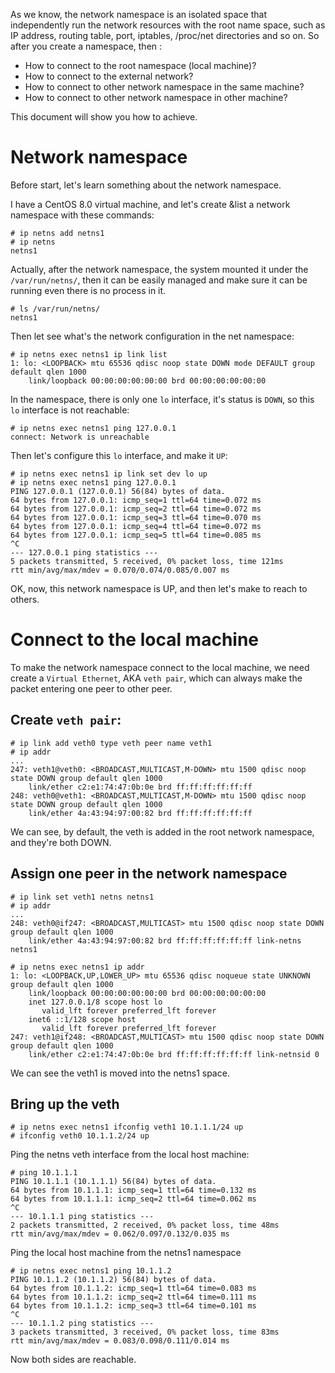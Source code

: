 As we know, the network namespace is an isolated space that independently run the network resources with the root name space, such as IP address, routing table, port, iptables, /proc/net directories and so on. So after you create a namespace, then :
 - How to connect to the root namespace (local machine)?
 - How to connect to the external network?
 - How to connect to other network namespace in the same machine?
 - How to connect to other network namespace in other machine?

This document will show you how to achieve.

# Network namespace
Before start, let's learn something about the network namespace.

I have a CentOS 8.0 virtual machine, and let's create &list a network namespace with these commands:
```
# ip netns add netns1
# ip netns
netns1
```

Actually, after the network namespace, the system mounted it under the `/var/run/netns/`, then it can be easily managed and make sure it can be running even there is no process in it.
```
# ls /var/run/netns/
netns1
```

Then let see what's the network configuration in the net namespace:

```
# ip netns exec netns1 ip link list
1: lo: <LOOPBACK> mtu 65536 qdisc noop state DOWN mode DEFAULT group default qlen 1000
    link/loopback 00:00:00:00:00:00 brd 00:00:00:00:00:00
```

In the namespace, there is only one `lo` interface, it's status is `DOWN`, so this `lo` interface is not reachable:
```
# ip netns exec netns1 ping 127.0.0.1
connect: Network is unreachable
```

Then let's configure this `lo` interface, and make it `UP`:
```
# ip netns exec netns1 ip link set dev lo up
# ip netns exec netns1 ping 127.0.0.1
PING 127.0.0.1 (127.0.0.1) 56(84) bytes of data.
64 bytes from 127.0.0.1: icmp_seq=1 ttl=64 time=0.072 ms
64 bytes from 127.0.0.1: icmp_seq=2 ttl=64 time=0.072 ms
64 bytes from 127.0.0.1: icmp_seq=3 ttl=64 time=0.070 ms
64 bytes from 127.0.0.1: icmp_seq=4 ttl=64 time=0.072 ms
64 bytes from 127.0.0.1: icmp_seq=5 ttl=64 time=0.085 ms
^C
--- 127.0.0.1 ping statistics ---
5 packets transmitted, 5 received, 0% packet loss, time 121ms
rtt min/avg/max/mdev = 0.070/0.074/0.085/0.007 ms
```
OK, now, this network namespace is UP, and then let's make to reach to others.

# Connect to the local machine
To make the network namespace connect to the local machine, we need create a `Virtual Ethernet`, AKA `veth pair`, which can always make the packet entering one peer to other peer.

## Create `veth pair`:
```
# ip link add veth0 type veth peer name veth1
# ip addr
...
247: veth1@veth0: <BROADCAST,MULTICAST,M-DOWN> mtu 1500 qdisc noop state DOWN group default qlen 1000
    link/ether c2:e1:74:47:0b:0e brd ff:ff:ff:ff:ff:ff
248: veth0@veth1: <BROADCAST,MULTICAST,M-DOWN> mtu 1500 qdisc noop state DOWN group default qlen 1000
    link/ether 4a:43:94:97:00:82 brd ff:ff:ff:ff:ff:ff
```
We can see, by default, the veth is added in the root network namespace, and they're both DOWN.

## Assign one peer in the network namespace
```
# ip link set veth1 netns netns1
# ip addr
...
248: veth0@if247: <BROADCAST,MULTICAST> mtu 1500 qdisc noop state DOWN group default qlen 1000
    link/ether 4a:43:94:97:00:82 brd ff:ff:ff:ff:ff:ff link-netns netns1

# ip netns exec netns1 ip addr
1: lo: <LOOPBACK,UP,LOWER_UP> mtu 65536 qdisc noqueue state UNKNOWN group default qlen 1000
    link/loopback 00:00:00:00:00:00 brd 00:00:00:00:00:00
    inet 127.0.0.1/8 scope host lo
       valid_lft forever preferred_lft forever
    inet6 ::1/128 scope host
       valid_lft forever preferred_lft forever
247: veth1@if248: <BROADCAST,MULTICAST> mtu 1500 qdisc noop state DOWN group default qlen 1000
    link/ether c2:e1:74:47:0b:0e brd ff:ff:ff:ff:ff:ff link-netnsid 0
```
We can see the veth1 is moved into the netns1 space.

## Bring up the veth
```
# ip netns exec netns1 ifconfig veth1 10.1.1.1/24 up
# ifconfig veth0 10.1.1.2/24 up
```

Ping the netns veth interface from the local host machine:
```
# ping 10.1.1.1
PING 10.1.1.1 (10.1.1.1) 56(84) bytes of data.
64 bytes from 10.1.1.1: icmp_seq=1 ttl=64 time=0.132 ms
64 bytes from 10.1.1.1: icmp_seq=2 ttl=64 time=0.062 ms
^C
--- 10.1.1.1 ping statistics ---
2 packets transmitted, 2 received, 0% packet loss, time 48ms
rtt min/avg/max/mdev = 0.062/0.097/0.132/0.035 ms
```

Ping the local host machine from the netns1 namespace
```
# ip netns exec netns1 ping 10.1.1.2
PING 10.1.1.2 (10.1.1.2) 56(84) bytes of data.
64 bytes from 10.1.1.2: icmp_seq=1 ttl=64 time=0.083 ms
64 bytes from 10.1.1.2: icmp_seq=2 ttl=64 time=0.111 ms
64 bytes from 10.1.1.2: icmp_seq=3 ttl=64 time=0.101 ms
^C
--- 10.1.1.2 ping statistics ---
3 packets transmitted, 3 received, 0% packet loss, time 83ms
rtt min/avg/max/mdev = 0.083/0.098/0.111/0.014 ms
```
Now both sides are reachable.